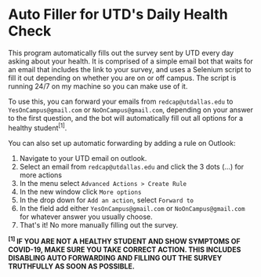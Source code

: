 # Auto Filler for UTD's Daily Health Check
This program automatically fills out the survey sent by UTD every day asking about your health.
It is comprised of a simple email bot that waits for an email that includes the link
to your survey, and uses a Selenium script to fill it out depending on whether you
are on or off campus. The script is running 24/7 on my machine so you can make use of it.

To use this, you can forward your emails from `redcap@utdallas.edu` to
`YesOnCampus@gmail.com` or `NoOnCampus@gmail.com`, depending on your answer to the first
question, and the bot will automatically fill out all options for a healthy student<sup>[1]</sup>.


You can also set up automatic forwarding by adding a rule on Outlook:
1. Navigate to your UTD email on outlook.
2. Select an email from `redcap@utdallas.edu` and click the 3 dots (...) for more actions
3. In the menu select `Advanced Actions > Create Rule`
4. In the new window click `More options`
5. In the drop down for `Add an action`, select `Forward to`
6. In the field add either `YesOnCampus@gmail.com` or `NoOnCampus@gmail.com` for
whatever answer you usually choose.
7. That's it! No more manually filling out the survey.

**<sup>[1]</sup> IF YOU ARE NOT A HEALTHY STUDENT AND SHOW SYMPTOMS OF COVID-19, MAKE SURE YOU TAKE CORRECT ACTION.
THIS INCLUDES DISABLING AUTO FORWARDING AND FILLING OUT THE SURVEY TRUTHFULLY AS SOON AS POSSIBLE.**